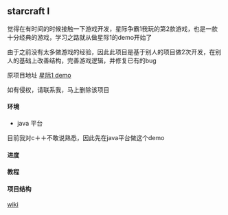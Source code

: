 ## starcraft I
觉得在有时间的时候接触一下游戏开发，星际争霸1我玩的第2款游戏，也是一款十分经典的游戏，学习之路就从做星际1的demo开始了

由于之前没有太多做游戏的经验，因此此项目是基于别人的项目做2次开发，在别人的基础上改善结构，完善游戏逻辑，并修复已有的bug

原项目地址 [星际1 demo](http://www.oschina.net/code/snippet_111042_2585)

如有侵权，请联系我，马上删除该项目

#### 环境
   * java 平台 
   
   目前我对c＋＋不敢说熟悉，因此先在java平台做这个demo

#### 进度

#### 教程

#### 项目结构 
[wiki](https://github.com/fancysherry/StarCraftI/blob/master/WIKI.md)